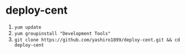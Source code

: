deploy-cent
===========

1. `yum update`
2. `yum groupinstall "Development Tools"`
3. `git clone https://github.com/yashiro1899/deploy-cent.git && cd deploy-cent`
